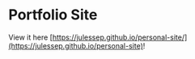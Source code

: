# Portfolio Site
View it here [https://julessep.github.io/personal-site/](https://julessep.github.io/personal-site)!
